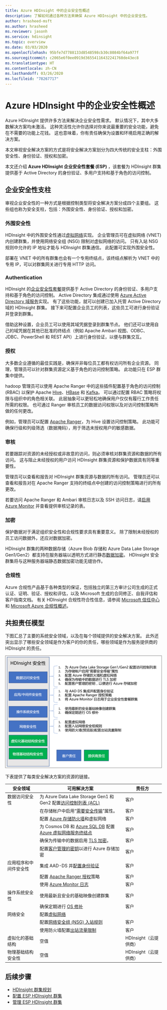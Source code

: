 ```yaml
---
title: Azure HDInsight 中的企业安全性概述
description: 了解如何通过各种方法来确保 Azure HDInsight 中的企业安全性。
author: hrasheed-msft
ms.author: hrasheed
ms.reviewer: jasonh
ms.service: hdinsight
ms.topic: overview
ms.date: 03/03/2020
ms.openlocfilehash: 95bfe7d7788133d8548598cb30c8084bf64a977f
ms.sourcegitcommit: c2065e6f0ee0919d36554116432241760de43ec8
ms.translationtype: HT
ms.contentlocale: zh-CN
ms.lasthandoff: 03/26/2020
ms.locfileid: "78267717"
---
```

# <a name="overview-of-enterprise-security-in-azure-hdinsight"></a>Azure HDInsight 中的企业安全性概述

Azure HDInsight 提供许多方法来解决企业安全性需求。 默认情况下，其中大多数解决方案均未激活。 这种灵活性允许你选择对你来说最重要的安全功能，避免在不需要的功能上花钱。 这也意味着，你有责任确保为设置和环境启用正确的解决方案。

本文审视安全解决方案的方式是将安全解决方案划分为四大传统的安全支柱：外围安全性、身份验证、授权和加密。

本文还介绍 **Azure HDInsight 企业安全性套餐 (ESP)** ，该套餐为 HDInsight 群集提供基于 Active Directory 的身份验证、多用户支持和基于角色的访问控制。

## <a name="enterprise-security-pillars"></a>企业安全性支柱

审视企业安全性的一种方式是根据控制类型将安全解决方案分成四个主要组。 这些组也称为安全支柱，包括：外围安全性、身份验证、授权和加密。

### <a name="perimeter-security"></a>外围安全性

HDInsight 中的外围安全性通过[虚拟网络](../hdinsight-plan-virtual-network-deployment.md)实现。 企业管理员可在虚拟网络 (VNET) 内创建群集，并使用网络安全组 (NSG) 限制对虚拟网络的访问。 只有入站 NSG 规则中允许的 IP 地址才能与 HDInsight 群集通信。 此配置可实现外围安全性。

部署在 VNET 中的所有群集也会有一个专用终结点，该终结点解析为 VNET 中的专用 IP，可以对群集网关进行专用 HTTP 访问。

### <a name="authentication"></a>Authentication

HDInsight 的[企业安全性套餐](apache-domain-joined-architecture.md)提供基于 Active Directory 的身份验证、多用户支持和基于角色的访问控制。 Active Directory 集成通过使用 [Azure Active Directory 域服务](../../active-directory-domain-services/overview.md)实现。 有了这些功能，就可以创建已加入托管 Active Directory 域的 HDInsight 群集。 接下来可配置企业员工的列表，这些员工可进行身份验证并登录到群集。

借助这种设置，企业员工可以使用其域凭据登录到群集节点。 他们还可以使用自己的域凭据在其他已批准的终结点（例如 Apache Ambari 视图、ODBC、JDBC、PowerShell 和 REST API）上进行身份验证，以便与群集交互。

### <a name="authorization"></a>授权

大多数企业遵循的最佳实践是，确保并非每位员工都有权访问所有企业资源。 同理，管理员可以针对群集资源定义基于角色的访问控制策略。 此功能只在 ESP 群集中提供。

hadoop 管理员可以使用 Apache Ranger 中的这些插件配置基于角色的访问控制 (RBAC) 以保护 Apache [Hive](apache-domain-joined-run-hive.md)、[HBase](apache-domain-joined-run-hbase.md) 和 [Kafka](apache-domain-joined-run-kafka.md)。 可以通过配置 RBAC 策略将权限与组织中的角色相关联。 此层抽象可以更轻松地确保用户仅仅有履行工作责任所需的权限。 也可通过 Ranger 审核员工的数据访问权限以及对访问控制策略所做的任何更改。

例如，管理员可以配置 [Apache Ranger](https://ranger.apache.org/)，为 Hive 设置访问控制策略。 此功能可确保行级和列级筛选（数据掩码），用于筛选未授权用户的敏感数据。

### <a name="auditing"></a>审核

若要跟踪对资源的未经授权或非故意的访问，则必须审核对群集资源和数据的所有访问。 这与阻止未经授权的用户访问 HDInsight 群集资源和保护数据具有同等重要性。

管理员可以查看和报告对 HDInsight 群集资源与数据的所有访问。 管理员还可以查看和报告对在 Apache Ranger 支持的终结点中创建的访问控制策略进行的所有更改。

若要访问 Apache Ranger 和 Ambari 审核日志以及 SSH 访问日志，请[启用 Azure Monitor](../hdinsight-hadoop-oms-log-analytics-tutorial.md#cluster-auditing) 并查看提供审核记录的表。

### <a name="encryption"></a>加密

保护数据对于满足组织安全性和合规性要求具有重要意义。 除了限制未经授权的员工访问数据外，还应对数据加密。

HDInsight 群集的两种数据存储（Azure Blob 存储和 Azure Data Lake Storage Gen1/Gen2）都支持在服务器端以透明方式进行静态[数据加密](../../storage/common/storage-service-encryption.md)。 HDInsight 安全群集将与这种服务器端静态数据加密功能无缝协作。

### <a name="compliance"></a>合规性

Azure 合规性产品基于各种类型的保证，包括独立的第三方审计公司生成的正式认证、证明、验证、授权和评估，以及 Microsoft 生成的合同修正、自我评估和客户指南文档。 有关 HDInsight 合规性符合性信息，请参阅 [Microsoft 信任中心](https://www.microsoft.com/trust-center)和 [Microsoft Azure 合规性概述](https://gallery.technet.microsoft.com/Overview-of-Azure-c1be3942)。

## <a name="shared-responsibility-model"></a>共担责任模型

下图汇总了主要的系统安全领域，以及在每个领域提供的安全解决方案。 此外还突出显示了哪些安全领域是作为客户的你的责任，哪些领域是作为服务提供商的 HDInsight 的责任。

![HDInsight 共享责任图](./media/hdinsight-security-overview/hdinsight-shared-responsibility.png)

下表提供了每类安全解决方案的资源的链接。

| 安全领域 | 可用解决方案 | 责任方 |
|---|---|---|
| 数据访问安全性 | 为 Azure Data Lake Storage Gen1 和 Gen2 配置[访问控制列表 (ACL)](../../storage/blobs/data-lake-storage-access-control.md)  | 客户 |
|  | 在存储帐户中启用“[需要安全传输](../../storage/common/storage-require-secure-transfer.md)”属性。 | 客户 |
|  | 配置 [Azure 存储防火墙](../../storage/common/storage-network-security.md)和虚拟网络 | 客户 |
|  | 为 Cosmos DB 和 [Azure SQL DB](https://docs.microsoft.com/azure/virtual-network/virtual-network-service-endpoints-overview) 配置 [Azure 虚拟网络服务终结点](https://docs.microsoft.com/azure/sql-database/sql-database-vnet-service-endpoint-rule-overview) | 客户 |
|  | 确保为传输中的数据启用 [TLS 加密](../../storage/common/storage-security-tls.md)。 | 客户 |
|  | 配置[客户管理的密钥](../../storage/common/storage-encryption-keys-portal.md)以进行 Azure 存储加密 | 客户 |
| 应用程序和中间件安全性 | 集成 AAD-DS 并[配置身份验证](apache-domain-joined-configure-using-azure-adds.md) | 客户 |
|  | 配置 [Apache Ranger 授权](apache-domain-joined-run-hive.md)策略 | 客户 |
|  | 使用 [Azure Monitor 日志](../hdinsight-hadoop-oms-log-analytics-tutorial.md) | 客户 |
| 操作系统安全性 | 使用最新且安全的基础映像创建群集 | 客户 |
|  | 确保定期进行 [OS 修补](../hdinsight-os-patching.md) | 客户 |
| 网络安全 | 配置[虚拟网络](../hdinsight-plan-virtual-network-deployment.md) |
|  | 配置[网络安全组 (NSG) 入站规则](../hdinsight-plan-virtual-network-deployment.md#networktraffic) | 客户 |
|  | 使用防火墙配置[出站流量限制](../hdinsight-restrict-outbound-traffic.md) | 客户 |
| 虚拟化的基础结构 | 空值 | HDInsight（云提供商） |
| 物理基础结构安全性 | 空值 | HDInsight（云提供商） |

## <a name="next-steps"></a>后续步骤

* [HDInsight 群集规划](apache-domain-joined-architecture.md)
* [配置 ESP HDInsight 群集](apache-domain-joined-configure.md)
* [管理 ESP HDInsight 群集](apache-domain-joined-manage.md)
